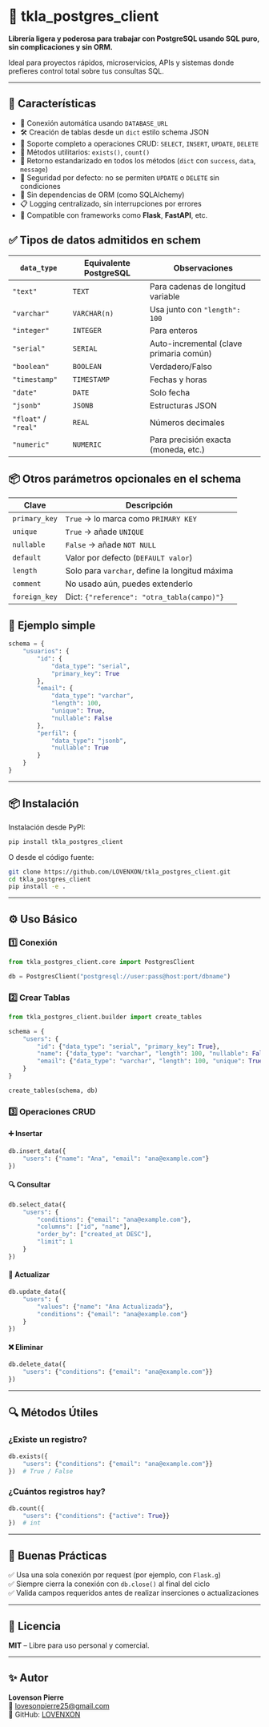 # 🐘 tkla_postgres_client

**Librería ligera y poderosa para trabajar con PostgreSQL usando SQL puro, sin complicaciones y sin ORM.**

Ideal para proyectos rápidos, microservicios, APIs y sistemas donde prefieres control total sobre tus consultas SQL.

---

## 🚀 Características

- 🔌 Conexión automática usando `DATABASE_URL`
- 🛠️ Creación de tablas desde un `dict` estilo schema JSON
- 🔄 Soporte completo a operaciones CRUD: `SELECT`, `INSERT`, `UPDATE`, `DELETE`
- 🧠 Métodos utilitarios: `exists()`, `count()`
- 🧾 Retorno estandarizado en todos los métodos (`dict` con `success`, `data`, `message`)
- 🧱 Seguridad por defecto: no se permiten `UPDATE` o `DELETE` sin condiciones
- 🚫 Sin dependencias de ORM (como SQLAlchemy)
- 📋 Logging centralizado, sin interrupciones por errores
- 🔁 Compatible con frameworks como **Flask**, **FastAPI**, etc.

## ✅ Tipos de datos admitidos en schem

| `data_type`          | Equivalente PostgreSQL | Observaciones                           |
| -------------------- | ---------------------- | --------------------------------------- |
| `"text"`             | `TEXT`                 | Para cadenas de longitud variable       |
| `"varchar"`          | `VARCHAR(n)`           | Usa junto con `"length": 100`           |
| `"integer"`          | `INTEGER`              | Para enteros                            |
| `"serial"`           | `SERIAL`               | Auto-incremental (clave primaria común) |
| `"boolean"`          | `BOOLEAN`              | Verdadero/Falso                         |
| `"timestamp"`        | `TIMESTAMP`            | Fechas y horas                          |
| `"date"`             | `DATE`                 | Solo fecha                              |
| `"jsonb"`            | `JSONB`                | Estructuras JSON                        |
| `"float"` / `"real"` | `REAL`                 | Números decimales                       |
| `"numeric"`          | `NUMERIC`              | Para precisión exacta (moneda, etc.)    |


## 📦 Otros parámetros opcionales en el schema

| Clave         | Descripción                                    |
| ------------- | ---------------------------------------------- |
| `primary_key` | `True` → lo marca como `PRIMARY KEY`           |
| `unique`      | `True` → añade `UNIQUE`                        |
| `nullable`    | `False` → añade `NOT NULL`                     |
| `default`     | Valor por defecto (`DEFAULT valor`)            |
| `length`      | Solo para `varchar`, define la longitud máxima |
| `comment`     | No usado aún, puedes extenderlo                |
| `foreign_key` | Dict: `{"reference": "otra_tabla(campo)"}`     |

## 📌 Ejemplo simple
```python
schema = {
    "usuarios": {
        "id": {
            "data_type": "serial",
            "primary_key": True
        },
        "email": {
            "data_type": "varchar",
            "length": 100,
            "unique": True,
            "nullable": False
        },
        "perfil": {
            "data_type": "jsonb",
            "nullable": True
        }
    }
}

```
---

## 📦 Instalación

Instalación desde PyPI:

```bash
pip install tkla_postgres_client
```

O desde el código fuente:

```bash
git clone https://github.com/LOVENXON/tkla_postgres_client.git
cd tkla_postgres_client
pip install -e .
```

---

## ⚙️ Uso Básico

### 1️⃣ Conexión

```python
from tkla_postgres_client.core import PostgresClient

db = PostgresClient("postgresql://user:pass@host:port/dbname")
```

### 2️⃣ Crear Tablas

```python
from tkla_postgres_client.builder import create_tables

schema = {
    "users": {
        "id": {"data_type": "serial", "primary_key": True},
        "name": {"data_type": "varchar", "length": 100, "nullable": False},
        "email": {"data_type": "varchar", "length": 100, "unique": True}
    }
}

create_tables(schema, db)
```

### 3️⃣ Operaciones CRUD

#### ➕ Insertar

```python
db.insert_data({
    "users": {"name": "Ana", "email": "ana@example.com"}
})
```

#### 🔍 Consultar

```python
db.select_data({
    "users": {
        "conditions": {"email": "ana@example.com"},
        "columns": ["id", "name"],
        "order_by": ["created_at DESC"],
        "limit": 1
    }
})
```

#### 📝 Actualizar

```python
db.update_data({
    "users": {
        "values": {"name": "Ana Actualizada"},
        "conditions": {"email": "ana@example.com"}
    }
})
```

#### ❌ Eliminar

```python
db.delete_data({
    "users": {"conditions": {"email": "ana@example.com"}}
})
```

---

## 🔍 Métodos Útiles

### ¿Existe un registro?

```python
db.exists({
    "users": {"conditions": {"email": "ana@example.com"}}
})  # True / False
```

### ¿Cuántos registros hay?

```python
db.count({
    "users": {"conditions": {"active": True}}
})  # int
```

---

## 🧹 Buenas Prácticas

✅ Usa una sola conexión por request (por ejemplo, con `Flask.g`)  
✅ Siempre cierra la conexión con `db.close()` al final del ciclo  
✅ Valida campos requeridos antes de realizar inserciones o actualizaciones  

---

## 📄 Licencia

**MIT** – Libre para uso personal y comercial.

---

## ✨ Autor

**Lovenson Pierre**  
📧 [lovesonpierre25@gmail.com](mailto:lovesonpierre25@gmail.com)  
🐙 GitHub: [LOVENXON](https://github.com/LOVENXON)